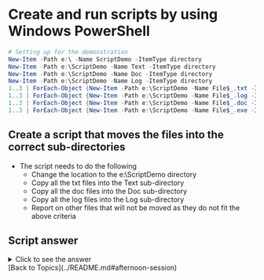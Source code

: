 # Create and run scripts by using Windows PowerShell

```PowerShell
# Setting up for the demonstration
New-Item -Path e:\ -Name ScriptDemo -ItemType directory 
New-Item -Path e:\ScriptDemo -Name Text -ItemType directory 
New-Item -Path e:\ScriptDemo -Name Doc -ItemType directory 
New-Item -Path e:\ScriptDemo -Name Log -ItemType directory 
1..3 | ForEach-Object {New-Item -Path e:\ScriptDemo -Name File$_.txt -ItemType File}
1..3 | ForEach-Object {New-Item -Path e:\ScriptDemo -Name File$_.log -ItemType File}
1..3 | ForEach-Object {New-Item -Path e:\ScriptDemo -Name File$_.doc -ItemType File}
1..3 | ForEach-Object {New-Item -Path e:\ScriptDemo -Name File$_.exe -ItemType File}
```

## Create a script that moves the files into the correct sub-directories

- The script needs to do the following
  - Change the location to the e:\ScriptDemo directory
  - Copy all the txt files into the Text sub-directory
  - Copy all the doc files into the Doc sub-directory
  - Copy all the log files into the Log sub-directory
  - Report on other files that will not be moved as they do not fit the above criteria


## Script answer

<details><summary>Click to see the answer</summary>
    
```PowerShell
Set-location e:\ScriptDemo
Get-ChildItem -File | ForEach-Object {
  if ($_.Name -like '*.txt') {Move-Item -Path $_ -Destination .\Text}
  elseif ($_.Name -like '*.log') {Move-Item -Path $_ -Destination .\Log}
  elseif ($_.Name -like '*.doc') {Move-Item -Path $_ -Destination .\Doc}
  else {Write-Host $_.Name is not being moved to a sub directory}
}
```
</details> 
[Back to Topics](../README.md#afternoon-session)

